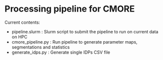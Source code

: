 Processing pipeline for CMORE
=============================

Current contents:

 - pipeline.slurm : Slurm script to submit the pipeline to run on current data on HPC
 - cmore_pipeline.py : Run pipeline to generate parameter maps, segmentations and statistics
 - generate_idps.py : Generate single IDPs CSV file

